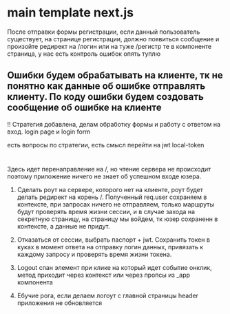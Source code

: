 # main template next.js

После отправки формы регистрации, если данный пользователь существует, на странице регистрации, должно появиться сообщение и произойте редирект на /логин или на туже /регистр
те в компоненте страница, у нас есть контроль ошибок
опять туплю

## Ошибки будем обрабатывать на клиенте, тк не понятно как данные об ошибке отправлять клиенту. По коду ошибки будем создовать сообщение об ошибке на клиенте

!! Стратегия добавлена, делам обработку формы и работу с ответом на вход. login page и login form

есть вопросы по стратегии, есть смысл перейти на jwt
local-token

#

Здесь идет перенаправление на /, но чтение сервера не происходит поэтому приложение ничего не знает об успешном входе юзера.

1. Сделать роут на сервере, которого нет на клиенте, роут будет делать редирект на корень /. Полученный req.user сохраняем в контексте, при запросах ничего не отправляем, только маршруты будут проверять время жизни сессии, и в случае захода на секретную страницу, на страницу мы войдем, тк юзер сохраненн в контексте, а данные не придут.
2. Отказаться от сессии, выбрать паспорт + jwt. Сохранить токен в куках в момент ответа на отправку логин данных, привязать к каждому запросу и проверять время жизни токена.

3. Logout спан элемент при клике на который идет событие онклик, метод приходит через контекст или через пропсы из \_app компонента

4. Ебучие рога, если делаем логоут с главной страницы header приложения не обновляется
